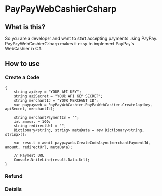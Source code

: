 # PayPayWebCashierCsharp

## What is this?

So you are a developer and want to start accepting payments using PayPay.
PayPayWebCashierCsharp makes it easy to implement PayPay's WebCashier in C#.

## How to use

### Create a Code

```
{
    string apikey = "YOUR API KEY";
    string apiSecret = "YOUR API KEY SECRET";
    string merchantId = "YOUR MERCHANT ID";
    var paypayweb = PayPayWebCashier.PayPayWebCashier.Create(apikey, apiSecret, merchantId);
    
    string merchantPaymentId = "";
    int amount = 100;
    string redirectUrl = "";
    Dictionary<string, string> metaData = new Dictionary<string, string>();

    var result = await paypayweb.CreateCodeAsync(merchantPaymentId, amount, redirectUrl, metaData);

    // Payment URL
    Console.WriteLine(result.Data.Url);
}

```

### Refund


### Details


